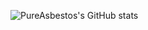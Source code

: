 ![PureAsbestos's GitHub stats](https://github-readme-stats.vercel.app/api?username=PureAsbestos&theme=react&show_icons=true)


<!--
![Top Langs](https://github-readme-stats.vercel.app/api/top-langs/?username=PureAsbestos&theme=react)
-->


<!--
**PureAsbestos/PureAsbestos** is a ✨ _special_ ✨ repository because its `README.md` (this file) appears on your GitHub profile.

Here are some ideas to get you started:

- 🔭 I’m currently working on ...
- 🌱 I’m currently learning ...
- 👯 I’m looking to collaborate on ...
- 🤔 I’m looking for help with ...
- 💬 Ask me about ...
- 📫 How to reach me: ...
- 😄 Pronouns: ...
- ⚡ Fun fact: ...
-->
